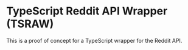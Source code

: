 # TypeScript Reddit API Wrapper (TSRAW)

This is a proof of concept for a TypeScript wrapper for the Reddit API. 
